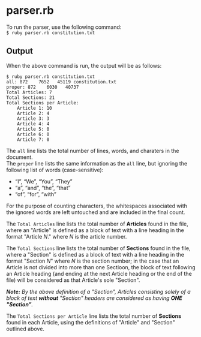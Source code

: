 # parser.rb
To run the parser, use the following command:  
`$ ruby parser.rb constitution.txt`
## Output
When the above command is run, the output will be as follows:
```
$ ruby parser.rb constitution.txt
all: 872    7652   45119 constitution.txt
proper: 872    6030   40737
Total Articles: 7
Total Sections: 21
Total Sections per Article:
    Article 1: 10
    Article 2: 4
    Article 3: 3
    Article 4: 4
    Article 5: 0
    Article 6: 0
    Article 7: 0
```
The `all` line lists the total number of lines, words, and charaters in the document.  
The `proper` line lists the same information as the `all` line, but ignoring the following list of words (case-sensitive):
- “I”, “We”, “You”, “They”
- “a”, “and”, “the”, “that”
- “of”, “for”, “with”

For the purpose of counting characters, the whitespaces associated with the ignored words are left untouched and are included in the final count.

The `Total Articles` line lists the total number of **Articles** found in the file, where an "Article" is defined as a block of text with a line heading in the format "Article *N*." where *N* is the article number.

The `Total Sections` line lists the total number of **Sections** found in the file, where a "Section" is defined as a block of text with a line heading in the format "Section *N*" where *N* is the section number; in the case that an Article is not divided into more than one Sectioon, the block of text following an Article heading (and ending at the next Article heading or the end of the file) will be considered as that Article's sole "Section".


_**Note:** By the above definition of a "Section", Articles consisting solely of a block of text **without** "Section" headers are considered as having **ONE "Section"**._

The `Total Sections per Article` line lists the total number of **Sections** found in each Article, using the definitions of "Article" and "Section" outlined above.
